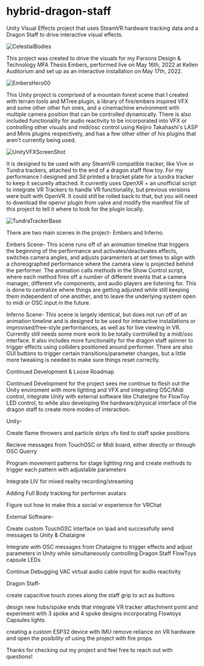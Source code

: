 # hybrid-dragon-staff
Unity Visual Effects project that uses SteamVR hardware tracking data and a Dragon Staff to drive interactive visual effects.

![CelestialBodies](https://user-images.githubusercontent.com/44481407/172655543-b405bd81-6674-439e-99c1-094ecf4ceff9.jpg)

This project was created to drive the visuals for my Parsons Design & Technology MFA Thesis Embers, performed live on May 16th, 2022 at Kellen Auditorium and set up as an interactive installation on May 17th, 2022.

![EmbersHero00](https://user-images.githubusercontent.com/44481407/172657362-540a57eb-39ae-4224-8f07-81be6ebb2471.jpg)

This Unity project is comprised of a mountain forest scene that I created with terrain tools and MTree plugin, a library of fire/embers inspired VFX and some other other fun ones, and a cinemachine environment with multiple camera position that can be controlled dynamically. There is also included functionality for audio reactivity to be incorporated into VFX or controlling other visuals and midi/osc control using Keijiro Takahashi's LASP and Minis plugins respectively, and has a few other other of his plugins that aren't currently being used.

![UnityVFXScreenShot](https://user-images.githubusercontent.com/44481407/172657795-d45dd8b2-8659-4471-850b-893800989e80.jpg)

It is designed to be used with any SteamVR compatible tracker, like Vive or Tundra trackers, attached to the end of a dragon staff flow toy. For my performance I designed and 3d printed a bracket plate for a tundra tracker to keep it securelly attached. It currently uses OpenXR + an unofficial script to integrate VR Trackers to handle VR functionality, but previous versions were built with OpenVR. It could still be rolled back to that, but you will need to download the openvr plugin from valve and modify the manifest file of this project to tell it where to look for the plugin locally.

![TundraTrackerBase](https://user-images.githubusercontent.com/44481407/172661574-20d78b59-abba-4fd8-8778-3919c6018239.jpg)


There are two main scenes in the project- Embers and Inferno.

Embers Scene-
This scene runs off of an animation timeline that triggers the beginning of the performance and activates/deactivates effects, switches camera angles, and adjusts paramenters at set times to align with a choreographed performance where the camera view is projected behind the performer. The animation calls methods in the Show Control script, where each method fires off a number of different events that a camera manager, different vfx components, and audio players are listening for. This is done to centralize where things are getting adjusted while still keeping them independent of one another, and to leave the underlying system open to midi or OSC input in the future.

Inferno Scene-
This scene is largely identical, but does not run off of an animation timeline and is designed to be used for interactive installations or improvised/free-style performances, as well as for live viewing in VR. Currently still needs some more work to be totally controlled by a midi/osc interface. It also includes more functionality for the dragon staff spinner to trigger effects using colliders positioned around performer. There are also GUI buttons to trigger certain transitions/parameter changes, but a little more tweaking is needed to make sure things reset correctly.


Continued Development & Loose Roadmap

Continued Development for the project sees me continue to flesh out the Unity enviroment with more lighting and VFX and integrating OSC/Midi control, integrate Unity with external software like Chateigne for FlowToy LED control, to while also developing the hardware/physical interface of the dragon staff to create more modes of interaction.


Unity-

Create flame throwers and particle strips vfx tied to staff spoke positions

Recieve messages from TouchOSC or Midi board, either directly or through OSC Querry

Program movement patterns for stage lighting ring and create methods to trigger each pattern with adjustable parameters

Integrate LIV for mixed reality recording/streaming

Adding Full Body tracking for performer avatars

Figure out how to make this a social vr experience for VRChat


External Software-

Create custom TouchOSC interface on Ipad and successfully send messages to Unity & Chataigne

Integrate with OSC messages from Chataigne to trigger effects and adjust parameters in Unity while simultaneously controlling Dragon Staff FlowToys capsule LEDs

Continue Debugging VAC virtual audio cable input for audio reactivity


Dragon Staff-

create capacitive touch zones along the staff grip to act as buttons

design new hubs/spoke ends that integrate VR tracker attachment point and experiment with 3 spoke and 4 spoke designs incorporating Flowtoys Capsules lights

creating a custom ESP32 device with IMU remove reliance on VR hardware and open the posibility of using the project with fire props

Thanks for checking out my project and feel free to reach out with questions!
